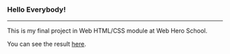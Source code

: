 ### Hello Everybody!
___

This is my final project in Web HTML/CSS module at Web Hero School.

You can see the result [here](https://github.com/aaanastasiia/tesla-project).